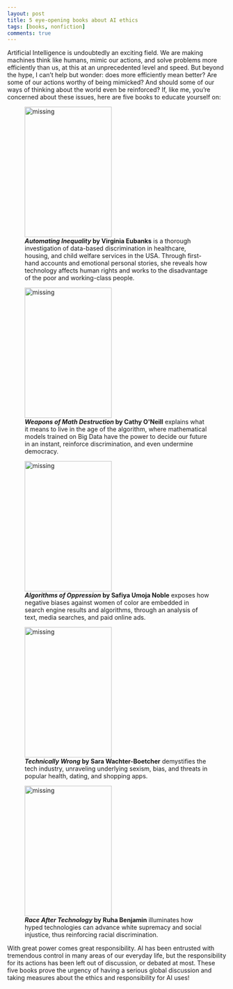```yaml
---
layout: post
title: 5 eye-opening books about AI ethics
tags: [books, nonfiction]
comments: true
---
```



Artificial Intelligence is undoubtedly an exciting field. We are making machines think like humans, mimic our actions, and solve problems more efficiently than us, at this at an unprecedented level and speed. But beyond the hype, I can’t help but wonder: does more efficiently mean better? Are some of our actions worthy of being mimicked? And should some of our ways of thinking about the world even be reinforced? If, like me, you’re concerned about these issues, here are five books to educate yourself on:

<figure>
    <img src='https://i.gr-assets.com/images/S/compressed.photo.goodreads.com/books/1499698329l/34964830.jpg' alt='missing' width="200" height="300"/>
    <figcaption><strong><i>Automating Inequality</i> by Virginia Eubanks</strong> is a thorough investigation of data-based discrimination in healthcare, housing, and child welfare services in the USA. Through first-hand accounts and emotional personal stories, she reveals how technology affects human rights and works to the disadvantage of the poor and working-class people.</figcaption>
</figure>

<figure>
    <img src='https://i.gr-assets.com/images/S/compressed.photo.goodreads.com/books/1456091964l/28186015.jpg' alt='missing' width="200" height="300"/>
    <figcaption><strong><i>Weapons of Math Destruction</i> by Cathy O'Neill</strong> explains what it means to live in the age of the algorithm, where mathematical models trained on Big Data have the power to decide our future in an instant, reinforce discrimination, and even undermine democracy.</figcaption>
</figure>
 
<figure>
    <img src='https://i.gr-assets.com/images/S/compressed.photo.goodreads.com/books/1492944248l/34762552.jpg' alt='missing' width="200" height="300"/>
    <figcaption><strong><i>Algorithms of Oppression</i> by Safiya Umoja Noble</strong> exposes how negative biases against women of color are embedded in search engine results and algorithms, through an analysis of text, media searches, and paid online ads.</figcaption>
</figure>

<figure>
    <img src='https://i.gr-assets.com/images/S/compressed.photo.goodreads.com/books/1519083351l/38212110._SY475_.jpg' alt='missing' width="200" height="300"/>
    <figcaption><strong><i>Technically Wrong</i> by Sara Wachter-Boetcher</strong> demystifies the tech industry, unraveling underlying sexism, bias, and threats in popular health, dating, and shopping apps.</figcaption>
</figure>

<figure>
    <img src='https://i.gr-assets.com/images/S/compressed.photo.goodreads.com/books/1576795927l/42527493._SY475_.jpg' alt='missing' width="200" height="300"/>
    <figcaption><strong><i>Race After Technology</i> by Ruha Benjamin</strong> illuminates how hyped technologies can advance white supremacy and social injustice, thus reinforcing racial discrimination.</figcaption>
</figure>


With great power comes great responsibility. AI has been entrusted with tremendous control in many areas of our everyday life, but the responsibility for its actions has been left out of discussion, or debated at most. These five books prove the urgency of having a serious global discussion and taking measures about the ethics and responsibility for AI uses!